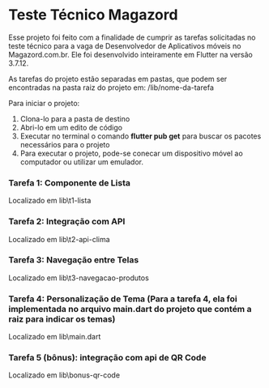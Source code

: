 # Teste Técnico Magazord

Esse projeto foi feito com a finalidade de cumprir as tarefas solicitadas no teste técnico para a vaga de Desenvolvedor de Aplicativos móveis no Magazord.com.br. Ele foi desenvolvido inteiramente em Flutter na versão 3.7.12.

As tarefas do projeto estão separadas em pastas, que podem ser encontradas na pasta raiz do projeto em: /lib/nome-da-tarefa

Para iniciar o projeto:

1. Clona-lo para a pasta de destino
2. Abri-lo em um edito de código
3. Executar no terminal o comando **flutter pub get** para buscar os pacotes necessários para o projeto
4. Para executar o projeto, pode-se conecar um dispositivo móvel ao computador ou utilizar um emulador.



### Tarefa 1: Componente de Lista
Localizado em lib\t1-lista

### Tarefa 2: Integração com API
Localizado em lib\t2-api-clima

### Tarefa 3: Navegação entre Telas
Localizado em lib\t3-navegacao-produtos

### Tarefa 4: Personalização de Tema (Para a tarefa 4, ela foi implementada no arquivo **main.dart** do projeto que contém a raiz para indicar os temas)
Localizado em lib\main.dart

### Tarefa 5 (bônus): integração com api de QR Code
Localizado em lib\bonus-qr-code
